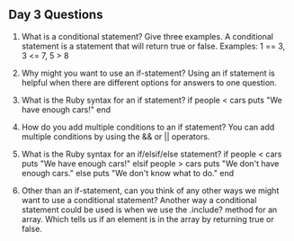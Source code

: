 ## Day 3 Questions

1. What is a conditional statement? Give three examples.
    A conditional statement is a statement that will return true or false.
    Examples: 1 == 3, 3 <= 7, 5 > 8

1. Why might you want to use an if-statement?
    Using an if statement is helpful when there are different options for answers to one question.

1. What is the Ruby syntax for an if statement?
    if people < cars
      puts "We have enough cars!"
    end

1. How do you add multiple conditions to an if statement?
    You can add multiple conditions by using the && or || operators.

1. What is the Ruby syntax for an if/elsif/else statement?
    if people < cars
      puts "We have enough cars!"
    elsif people > cars
      puts "We don't have enough cars."
    else
      puts "We don't know what to do."
    end

1. Other than an if-statement, can you think of any other ways we might want to use a conditional statement?
    Another way a conditional statement could be used is when we use the .include? method for an array. Which tells us if an element is in the array by returning true or false.
